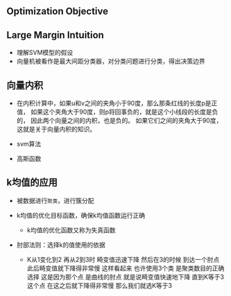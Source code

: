 ## Optimization Objective

## Large Margin Intuition

* 理解SVM模型的假设
* 向量机被看作是最大间距分类器，对分类问题进行分类，得出决策边界

## 向量内积

* 在内积计算中，如果u和v之间的夹角小于90度，那么那条红线的长度p是正值， 如果这个夹角大于90度，则p将回事负的，就是这个小线段的长度是负的， 因此两个向量之间的内积，也是负的。 如果它们之间的夹角大于90度，这就是关于向量内积的知识。

* svm算法
* 高斯函数

## k均值的应用

* 被数据进行`聚类`，进行簇分配

* k均值的优化目标函数，确保k均值函数运行正确
  * k均值的优化函数又称为失真函数

* 肘部法则：选择k的值使用的依据
  * K从1变化到2 再从2到3时 畸变值迅速下降 然后在3的时候 到达一个肘点 此后畸变值就下降得非常慢 这样看起来 也许使用3个类 是聚类数目的正确选择 这是因为那个点 是曲线的肘点 就是说畸变值快速地下降 直到K等于3这个点 在这之后就下降得非常慢 那么我们就选K等于3